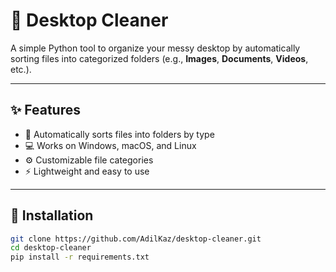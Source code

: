# 🧹 Desktop Cleaner

A simple Python tool to organize your messy desktop by automatically sorting files into categorized folders (e.g., **Images**, **Documents**, **Videos**, etc.).

---

## ✨ Features

- 📁 Automatically sorts files into folders by type  
- 💻 Works on Windows, macOS, and Linux  
- ⚙️ Customizable file categories  
- ⚡ Lightweight and easy to use  

---

## 🚀 Installation

```bash
git clone https://github.com/AdilKaz/desktop-cleaner.git
cd desktop-cleaner
pip install -r requirements.txt
